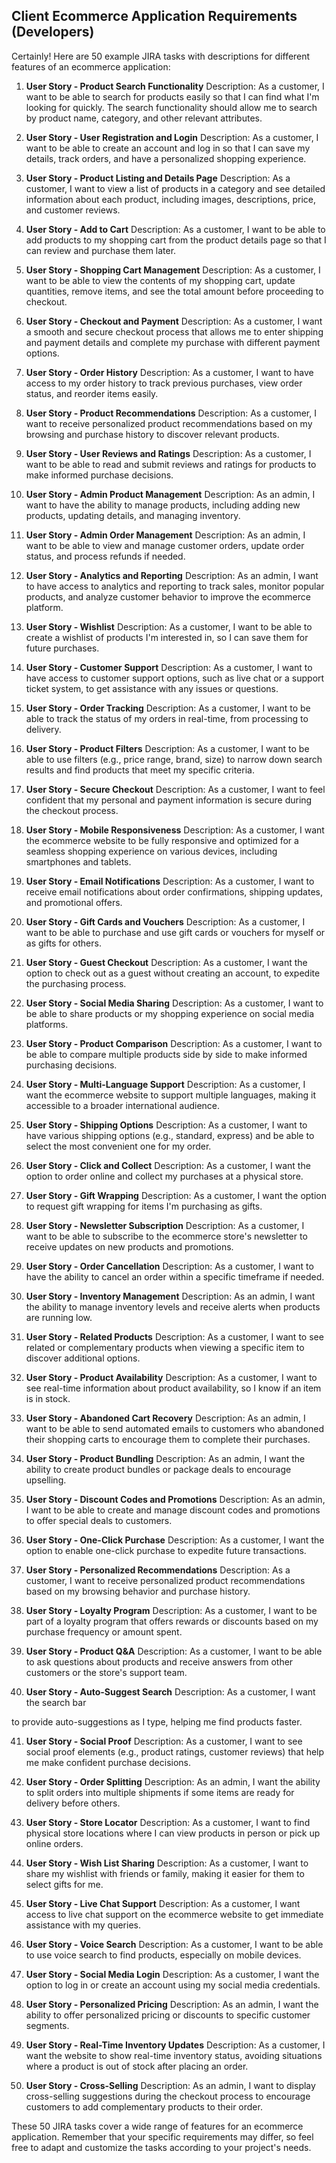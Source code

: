 ## Client Ecommerce Application Requirements (Developers)
Certainly! Here are 50 example JIRA tasks with descriptions for different features of an ecommerce application:

1. **User Story - Product Search Functionality**
Description: As a customer, I want to be able to search for products easily so that I can find what I'm looking for quickly. The search functionality should allow me to search by product name, category, and other relevant attributes.

2. **User Story - User Registration and Login**
Description: As a customer, I want to be able to create an account and log in so that I can save my details, track orders, and have a personalized shopping experience.

3. **User Story - Product Listing and Details Page**
Description: As a customer, I want to view a list of products in a category and see detailed information about each product, including images, descriptions, price, and customer reviews.

4. **User Story - Add to Cart**
Description: As a customer, I want to be able to add products to my shopping cart from the product details page so that I can review and purchase them later.

5. **User Story - Shopping Cart Management**
Description: As a customer, I want to be able to view the contents of my shopping cart, update quantities, remove items, and see the total amount before proceeding to checkout.

6. **User Story - Checkout and Payment**
Description: As a customer, I want a smooth and secure checkout process that allows me to enter shipping and payment details and complete my purchase with different payment options.

7. **User Story - Order History**
Description: As a customer, I want to have access to my order history to track previous purchases, view order status, and reorder items easily.

8. **User Story - Product Recommendations**
Description: As a customer, I want to receive personalized product recommendations based on my browsing and purchase history to discover relevant products.

9. **User Story - User Reviews and Ratings**
Description: As a customer, I want to be able to read and submit reviews and ratings for products to make informed purchase decisions.

10. **User Story - Admin Product Management**
Description: As an admin, I want to have the ability to manage products, including adding new products, updating details, and managing inventory.

11. **User Story - Admin Order Management**
Description: As an admin, I want to be able to view and manage customer orders, update order status, and process refunds if needed.

12. **User Story - Analytics and Reporting**
Description: As an admin, I want to have access to analytics and reporting to track sales, monitor popular products, and analyze customer behavior to improve the ecommerce platform.

13. **User Story - Wishlist**
Description: As a customer, I want to be able to create a wishlist of products I'm interested in, so I can save them for future purchases.

14. **User Story - Customer Support**
Description: As a customer, I want to have access to customer support options, such as live chat or a support ticket system, to get assistance with any issues or questions.

15. **User Story - Order Tracking**
Description: As a customer, I want to be able to track the status of my orders in real-time, from processing to delivery.

16. **User Story - Product Filters**
Description: As a customer, I want to be able to use filters (e.g., price range, brand, size) to narrow down search results and find products that meet my specific criteria.

17. **User Story - Secure Checkout**
Description: As a customer, I want to feel confident that my personal and payment information is secure during the checkout process.

18. **User Story - Mobile Responsiveness**
Description: As a customer, I want the ecommerce website to be fully responsive and optimized for a seamless shopping experience on various devices, including smartphones and tablets.

19. **User Story - Email Notifications**
Description: As a customer, I want to receive email notifications about order confirmations, shipping updates, and promotional offers.

20. **User Story - Gift Cards and Vouchers**
Description: As a customer, I want to be able to purchase and use gift cards or vouchers for myself or as gifts for others.

21. **User Story - Guest Checkout**
Description: As a customer, I want the option to check out as a guest without creating an account, to expedite the purchasing process.

22. **User Story - Social Media Sharing**
Description: As a customer, I want to be able to share products or my shopping experience on social media platforms.

23. **User Story - Product Comparison**
Description: As a customer, I want to be able to compare multiple products side by side to make informed purchasing decisions.

24. **User Story - Multi-Language Support**
Description: As a customer, I want the ecommerce website to support multiple languages, making it accessible to a broader international audience.

25. **User Story - Shipping Options**
Description: As a customer, I want to have various shipping options (e.g., standard, express) and be able to select the most convenient one for my order.

26. **User Story - Click and Collect**
Description: As a customer, I want the option to order online and collect my purchases at a physical store.

27. **User Story - Gift Wrapping**
Description: As a customer, I want the option to request gift wrapping for items I'm purchasing as gifts.

28. **User Story - Newsletter Subscription**
Description: As a customer, I want to be able to subscribe to the ecommerce store's newsletter to receive updates on new products and promotions.

29. **User Story - Order Cancellation**
Description: As a customer, I want to have the ability to cancel an order within a specific timeframe if needed.

30. **User Story - Inventory Management**
Description: As an admin, I want the ability to manage inventory levels and receive alerts when products are running low.

31. **User Story - Related Products**
Description: As a customer, I want to see related or complementary products when viewing a specific item to discover additional options.

32. **User Story - Product Availability**
Description: As a customer, I want to see real-time information about product availability, so I know if an item is in stock.

33. **User Story - Abandoned Cart Recovery**
Description: As an admin, I want to be able to send automated emails to customers who abandoned their shopping carts to encourage them to complete their purchases.

34. **User Story - Product Bundling**
Description: As an admin, I want the ability to create product bundles or package deals to encourage upselling.

35. **User Story - Discount Codes and Promotions**
Description: As an admin, I want to be able to create and manage discount codes and promotions to offer special deals to customers.

36. **User Story - One-Click Purchase**
Description: As a customer, I want the option to enable one-click purchase to expedite future transactions.

37. **User Story - Personalized Recommendations**
Description: As a customer, I want to receive personalized product recommendations based on my browsing behavior and purchase history.

38. **User Story - Loyalty Program**
Description: As a customer, I want to be part of a loyalty program that offers rewards or discounts based on my purchase frequency or amount spent.

39. **User Story - Product Q&A**
Description: As a customer, I want to be able to ask questions about products and receive answers from other customers or the store's support team.

40. **User Story - Auto-Suggest Search**
Description: As a customer, I want the search bar

 to provide auto-suggestions as I type, helping me find products faster.

41. **User Story - Social Proof**
Description: As a customer, I want to see social proof elements (e.g., product ratings, customer reviews) that help me make confident purchase decisions.

42. **User Story - Order Splitting**
Description: As an admin, I want the ability to split orders into multiple shipments if some items are ready for delivery before others.

43. **User Story - Store Locator**
Description: As a customer, I want to find physical store locations where I can view products in person or pick up online orders.

44. **User Story - Wish List Sharing**
Description: As a customer, I want to share my wishlist with friends or family, making it easier for them to select gifts for me.

45. **User Story - Live Chat Support**
Description: As a customer, I want access to live chat support on the ecommerce website to get immediate assistance with my queries.

46. **User Story - Voice Search**
Description: As a customer, I want to be able to use voice search to find products, especially on mobile devices.

47. **User Story - Social Media Login**
Description: As a customer, I want the option to log in or create an account using my social media credentials.

48. **User Story - Personalized Pricing**
Description: As an admin, I want the ability to offer personalized pricing or discounts to specific customer segments.

49. **User Story - Real-Time Inventory Updates**
Description: As a customer, I want the website to show real-time inventory status, avoiding situations where a product is out of stock after placing an order.

50. **User Story - Cross-Selling**
Description: As an admin, I want to display cross-selling suggestions during the checkout process to encourage customers to add complementary products to their order.

These 50 JIRA tasks cover a wide range of features for an ecommerce application. Remember that your specific requirements may differ, so feel free to adapt and customize the tasks according to your project's needs.